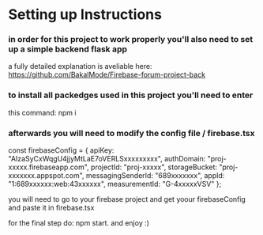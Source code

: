 # Setting up Instructions

### in order for this project to work properly you'll also need to set up a simple backend flask app                                
a fully detailed explanation is aveliable here:                                                                                         
https://github.com/BakalMode/Firebase-forum-project-back                                                                                

### to install all packedges used in this project you'll need to enter                                                                
this command: npm i                                                                                                                 

### afterwards you will need to modify the config file / firebase.tsx                                                                   

const firebaseConfig = {
  apiKey: "AIzaSyCxWqgU4jjyMtLaE7oVERLSxxxxxxxxx",
  authDomain: "proj-xxxxx.firebaseapp.com",
  projectId: "proj-xxxxx",
  storageBucket: "proj-xxxxxxx.appspot.com",
  messagingSenderId: "689xxxxxxx",
  appId: "1:689xxxxxx:web:43xxxxxx",
  measurementId: "G-4xxxxxVSV"
};
                                                                                                                                        
you will need to go to your firebase project and get  yoour firebaseConfig and paste it in firebase.tsx                                  

for the final step do: npm start. and enjoy :) 




